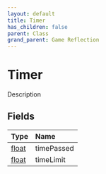 ```yaml
---
layout: default
title: Timer
has_children: false
parent: Class
grand_parent: Game Reflection
---
```

# Timer
Description 

## Fields

| Type | Name |
|:----------|:--------------|
| [float](/riftbreaker-wiki/docs/game-reflection/components/float/) | timePassed |
| [float](/riftbreaker-wiki/docs/game-reflection/components/float/) | timeLimit |

